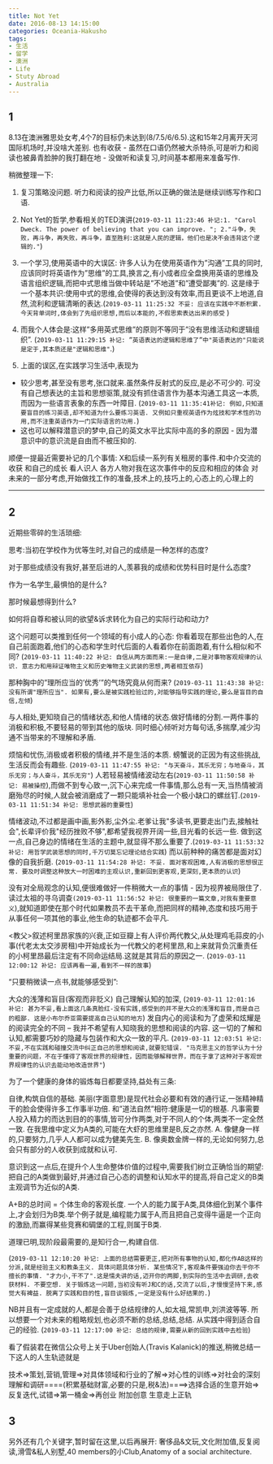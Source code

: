```yaml
---
title: Not Yet
date: 2016-08-13 14:15:00
categories: Oceania-Hakusho
tags: 
- 生活
- 留学
- 澳洲
- Life
- Stuty Abroad
- Australia
---
```


## 1

8.13在澳洲雅思处女考,4个7的目标仍未达到(8/7.5/6/6.5).这和15年2月离开天河国际机场时,并没啥大差别.
也有收获 - 虽然在口语仍然被大杀特杀,可是听力和阅读也被鼻青脸肿的我打翻在地 - 
没做听和读复习,时间基本都用来准备写作.

稍微整理一下:

1. 复习策略没问题. 听力和阅读的投产比低,所以正确的做法是继续训练写作和口语.
2. Not Yet的哲学,参看相关的TED演讲(`2019-03-11 11:23:46 补记:1. "Carol Dweck. The power of believing that you can improve. "; 2."斗争，失败，再斗争，再失败，再斗争，直至胜利:这就是人民的逻辑，他们也是决不会违背这个逻辑的."`)
3. 一个学习,使用英语中的大误区: 许多人认为在使用英语作为”沟通”工具的同时,应该同时将英语作为”思维”的工具,换言之,有小成者应全盘换用英语的思维及语言组织逻辑,而把中式思维当做中转站是”不地道”和”遭受鄙夷”的. 这是缘于一个基本共识:使用中式的思维,会使得的表达到没有效率,而且更谈不上地道,自然,流利和逻辑清晰的表达.(`2019-03-11 11:25:32 不妥: 应该在实践中不断积累. 今天背单词时,体会到了先组织思想,而后以本能的,不假思索表达出来的感受` )

 2. 而我个人体会是:这样”多用英式思维”的原则不等同于”没有思维活动和逻辑组织”. (`2019-03-11 11:29:15 补记: ”英语表达的逻辑和思维了”中"英语表达的"只能说是定于,其本质还是"逻辑和思维"`.)

 3. 上面的误区,在实践学习生活中,表现为
  - 较少思考,甚至没有思考,张口就来.虽然条件反射式的反应,是必不可少的. 可没有自己想表达的主旨和思想驱策,就没有抓住语言作为基本沟通工具这一本质,而因为一些语言表象的东西一叶障目. (`2019-03-11 11:35:41补记: 例如,只知道要盲目的练习英语,却不知道为什么要练习英语. 又例如只重视英语作为炫技和学术性的功用,而不注重英语作为一门实际语言的功用.`)
  - 这也可以解释潜意识的梦中,自己的英文水平比实际中高的多的原因 - 因为潜意识中的意识流是自由而不被压抑的.

顺便一提最近需要补记的几个事情:
X和后续一系列有关租房的事件.和中介交流的收获 和自己的成长 看人识人
各方人物对我在这次事件中的反应和相应的体会
对未来的一部分考虑,开始做找工作的准备,技术上的,技巧上的,心态上的,心理上的

---

## 2

近期些零碎的生活琐细:

思考:当初在学校作为优等生时,对自己的成绩是一种怎样的态度?

对于那些成绩没有我好,甚至后进的人,羡慕我的成绩和优势科目时是什么态度?

作为一名学生,最惧怕的是什么?

那时候最想得到什么?

如何将自尊和被认同的欲望&诉求转化为自己的实际行动和动力?

这个问题可以类推到任何一个领域的有小成人的心态: 你看着现在那些出色的人,在自己前面跑着,他们的心态和学生时代后面的人看着你在前面跑着,有什么相似和不同?
(`2019-03-11 11:40:22 补记: 自信从两方面而来:一是自律,二是对事物客观规律的认识. 意志力和用辩证唯物主义和历史唯物主义武装的思想,两者相互依存`)

那种胸中的”理所应当的’优秀’”的气场究竟从何而来?
(`2019-03-11 11:43:38 补记: 没有所谓"理所应当". 如果有,要么是被实践检验过的,对能够指导实践的理论,要么是盲目的自信,左倾`)

与人相处,更知晓自己的情绪状态,和他人情绪的状态.做好情绪的分割.一两件事的消极和积极,不要轻易的带到其他的版块.
同时细心倾听对方每句话,多揣摩,减少沟通不当带来的不理解和矛盾.

烦恼和忧伤,消极或者积极的情绪,并不是生活的本质. 螃蟹说的正因为有这些挑战,生活反而会有趣些. (`2019-03-11 11:47:55 补记: "与天奋斗，其乐无穷；与地奋斗，其乐无穷；与人奋斗，其乐无穷"`) 人若轻易被情绪波动左右(`2019-03-11 11:50:58 补记: 易被操控`),而做不到专心致一,沉下心来完成一件事情,那么总有一天,当热情被消磨殆尽的时候,人就会被消磨成了一颗只能填补社会一个极小缺口的螺丝钉.(`2019-03-11 11:51:34 补记: 思想武器的重要性`)

情绪波动,不过都是画中画,影外影,尘外尘.老爹让我"多读书,更要走出门去,接触社会",长辈评价我"经历挫败不够",都希望我视界开阔一些,目光看的长远一些. 做到这一点,自己身边的情绪在生活的主题中,就显得不那么重要了.(`2019-03-11 11:53:32 补记: 用哲学武装思想的同时,千万切莫忘记理论结合实践`) 而以前种种的痛苦都是面对幻像的自我折磨.
(`2019-03-11 11:54:28 补记: 不妥. 面对客观困难,人有消极的思想很正常. 要及时调整这种放大一时困难的主观认识,重新回到更客观,更深刻,更本质的认识`)

没有对全局观念的认知,便很难做好一件稍微大一点的事情 - 因为视界被局限住了. 读过太祖的寻乌调查`(2019-03-11 11:56:52 补记: 很重要的一篇文章,对我有重要意义`),就知道即使在那个时代如果教员不去干革命,而把同样的精神,态度和技巧用于从事任何一项其他的事业,他生命的轨迹都不会平凡.

<教父>叙述柯里昂家族的兴衰,正如豆瓣上有人评价两代教父,从处理鸡毛蒜皮的小事(代老太太交涉房租)中开始成长为一代教父的老柯里昂,和上来就背负沉重责任的小柯里昂最后注定有不同命运结局.这就是其背后的原因之一.
(`2019-03-11 12:00:12 补记: 应该再看一遍,看到不一样的故事`)

“只要稍微读一点书,就能够感受到”:

大众的浅薄和盲目(客观而非贬义)
自己理解认知的加深,
(`2019-03-11 12:01:16 补记: 甚为不妥,看上面这几条真脸红-没有实践,感受到的并不是大众的浅薄和盲目,而是自己的粗鄙. 这是小布尔乔亚需要提高自己认知的地方`)
发自内心的阅读和为了虚荣和炫耀是的阅读完全的不同 – 我并不希望有人知晓我的思想和阅读的内容. 这一切的了解和认知,都需要巧妙的隐藏与包装作和大众一致的平凡.
(`2019-03-11 12:03:51 补记: 不妥,不在实践和碰撞交流中纠正自己的思想和阅读,就要犯错误. "马克思主义的哲学认为十分重要的问题，不在于懂得了客观世界的规律性，因而能够解释世界，而在于拿了这种对于客观世界规律性的认识去能动地改造世界"`)

为了一个健康的身体的锻炼每日都要坚持,益处有三条:

自律,构筑自信的基础.
美丽(字面意思)是现代社会必要和有效的通行证,一张精神精干的脸会使得许多工作事半功倍.
和”道法自然”相符:健康是一切的根基.
凡事需要人投入精力的而达到目的的事情,皆可分作两类,对于不同人的个体,两类不一定全然一致. 在我思维中定义为A类的,可能在大虾的思维里是B,反之亦然.
A. 像健身一样的,只要努力,几乎人人都可以成为健美先生.
B. 像奥数金牌一样的,无论如何努力,总会只有部分的人收获到成就和认可.

意识到这一点后,在提升个人生命整体价值的过程中,需要我们树立正确恰当的期望:把自己的A类做到最好,并通过自己心态的调整和认知水平的提高,将自己定义的B类主观调节为近似的A类.

A+B的总时间 = 个体生命的客观长度. 一个人的能力属于A类,具体细化到某个事件上,才会划归为B类.举个例子就是,编程能力属于A,而且把自己变得牛逼是一个正向的激励,而赢得某些竞赛和碉堡的工程,则属于B类.

道理已明,现阶段最需要的,是知行合一,构建自信.

(`2019-03-11 12:10:20 补记: 上面的总结需要更正,把对所有事物的认知,都化作AB这样的分派,就是经验主义和教条主义. 具体问题具体分析. 某些情况下,客观条件要强迫你去干你不擅长的事情. "才力小,干不了".这是懦夫讲的话,迈开你的两脚,到实际的生活中去调研,去收获材料. 不要空想. 关于锻炼这一问题,当初没有听J和C的话,交流了以后,才慢慢坚持下来,感觉大有裨益. 脱离了实践和目的性,盲目谈锻炼,一定是没有什么好结果的.`)

NB并且有一定成就的人,都是会善于总结规律的人,如太祖,常凯申,刘洪波等等. 所以想要一个对未来的粗略规划,也必须不断的总结,总结,总结. 从实践中得到适合自己的经验.
(`2019-03-11 12:17:00 补记: 总结的规律,需要从新的回到实践中去检验`)

看了假装君在微信公众号上关于Uber创始人(Travis Kalanick)的推送,稍微总结一下这人的人生轨迹就是

技术=>策划,营销,管理=>对具体领域和行业的了解=>对心性的训练=>对社会的深刻理解和调研====(积累基础财富,必要的只是,税&法)====>选择合适的生意开始=>反复迭代,试错=>第一桶金=>再创业 附加创意 生意走上正轨

## 3

另外还有几个关键字,暂时留在这里,以后再展开: 奢侈品&文玩,文化附加值,反复阅读,滑雪&私人别墅,40 members的小Club,Anatomy of a social architecture.